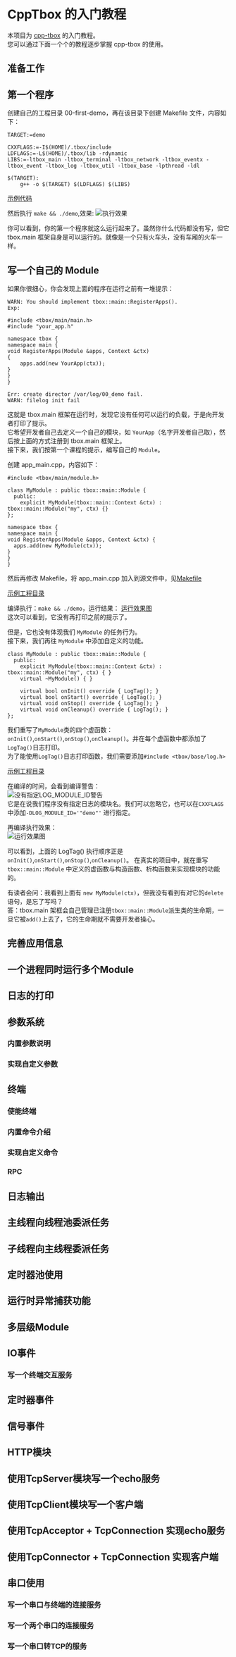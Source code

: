# CppTbox 的入门教程

本项目为 [cpp-tbox](https://gitee.com/cpp-master/cpp-tbox) 的入门教程。  
您可以通过下面一个个的教程逐步掌握 cpp-tbox 的使用。  

## 准备工作

## 第一个程序

创建自己的工程目录 00-first-demo，再在该目录下创建 Makefile 文件，内容如下：
```
TARGET:=demo

CXXFLAGS:=-I$(HOME)/.tbox/include
LDFLAGS:=-L$(HOME)/.tbox/lib -rdynamic
LIBS:=-ltbox_main -ltbox_terminal -ltbox_network -ltbox_eventx -ltbox_event -ltbox_log -ltbox_util -ltbox_base -lpthread -ldl

$(TARGET):
	g++ -o $(TARGET) $(LDFLAGS) $(LIBS)
```

[示例代码](00-first-demo)

然后执行 `make && ./demo`,效果:
![执行效果](images/000-first-demo.png)

你可以看到，你的第一个程序就这么运行起来了。虽然你什么代码都没有写，但它 tbox.main 框架自身是可以运行的。就像是一个只有火车头，没有车厢的火车一样。  

## 写一个自己的 Module

如果你很细心，你会发现上面的程序在运行之前有一堆提示：
```
WARN: You should implement tbox::main::RegisterApps().
Exp:

#include <tbox/main/main.h>
#include "your_app.h"

namespace tbox {
namespace main {
void RegisterApps(Module &apps, Context &ctx)
{
    apps.add(new YourApp(ctx));
}
}
}

Err: create director /var/log/00_demo fail.
WARN: filelog init fail
```
这就是 tbox.main 框架在运行时，发现它没有任何可以运行的负载，于是向开发者打印了提示。  
它希望开发者自己去定义一个自己的模块，如 `YourApp`（名字开发者自己取），然后按上面的方式注册到 tbox.main 框架上。  
接下来，我们按第一个课程的提示，编写自己的 `Module`。

创建 app\_main.cpp，内容如下：
```
#include <tbox/main/module.h>

class MyModule : public tbox::main::Module {
  public:
    explicit MyModule(tbox::main::Context &ctx) : tbox::main::Module("my", ctx) {}
};

namespace tbox {
namespace main {
void RegisterApps(Module &apps, Context &ctx) {
  apps.add(new MyModule(ctx));
}
}
}
```
然后再修改 Makefile，将 app\_main.cpp 加入到源文件中，见[Makefile](01-your-first-module/Makefile)  

[示例工程目录](01-your-first-module)  

编译执行：`make && ./demo`，运行结果：
[运行效果图](images/)  
这次可以看到，它没有再打印之前的提示了。

但是，它也没有体现我们 `MyModule` 的任务行为。  
接下来，我们再往 `MyModule` 中添加自定义的功能。  
```
class MyModule : public tbox::main::Module {
  public:
    explicit MyModule(tbox::main::Context &ctx) : tbox::main::Module("my", ctx) { }
    virtual ~MyModule() { }

    virtual bool onInit() override { LogTag(); }
    virtual bool onStart() override { LogTag(); }
    virtual void onStop() override { LogTag(); }
    virtual void onCleanup() override { LogTag(); }
};
```
我们重写了`MyModule`类的四个虚函数：`onInit()`,`onStart()`,`onStop()`,`onCleanup()`。并在每个虚函数中都添加了`LogTag()`日志打印。  
为了能使用`LogTag()`日志打印函数，我们需要添加`#include <tbox/base/log.h>`

[示例工程目录](02-your-first-module)  

在编译的时间，会看到编译警告：  
![没有指定LOG\_MODULE\_ID警告](images/001-compile-warn.png)  
它是在说我们程序没有指定日志的模块名。我们可以忽略它，也可以在`CXXFLAGS`中添加`-DLOG_MODULE_ID='"demo"'` 进行指定。  

再编译执行效果：  
![运行效果图](images/002-your-first-module-run.png)    

可以看到，上面的 LogTag() 执行顺序正是`onInit()`,`onStart()`,`onStop()`,`onCleanup()`。
在真实的项目中，就在重写 `tbox::main::Module` 中定义的虚函数与构造函数、析构函数来实现模块的功能的。


有读者会问：我看到上面有 `new MyModule(ctx)`，但我没有看到有对它的`delete`语句，是忘了写吗？  
答：tbox.main 架框会自己管理已注册`tbox::main::Module`派生类的生命期，一旦它被`add()`上去了，它的生命期就不需要开发者操心。

## 完善应用信息

## 一个进程同时运行多个Module

## 日志的打印

## 参数系统
### 内置参数说明
### 实现自定义参数

## 终端

### 使能终端
### 内置命令介绍
### 实现自定义命令
### RPC

## 日志输出

## 主线程向线程池委派任务

## 子线程向主线程委派任务

## 定时器池使用

## 运行时异常捕获功能

## 多层级Module

## IO事件
### 写一个终端交互服务

## 定时器事件


## 信号事件

## HTTP模块

## 使用TcpServer模块写一个echo服务

## 使用TcpClient模块写一个客户端

## 使用TcpAcceptor + TcpConnection 实现echo服务

## 使用TcpConnector + TcpConnection 实现客户端

## 串口使用
### 写一个串口与终端的连接服务
### 写一个两个串口的连接服务
### 写一个串口转TCP的服务
